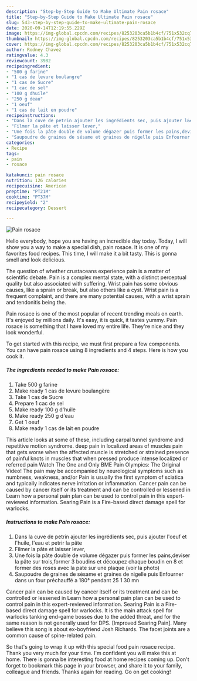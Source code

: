 ```yaml
---
description: "Step-by-Step Guide to Make Ultimate Pain rosace"
title: "Step-by-Step Guide to Make Ultimate Pain rosace"
slug: 543-step-by-step-guide-to-make-ultimate-pain-rosace
date: 2020-09-14T12:19:55.229Z
image: https://img-global.cpcdn.com/recipes/8253203ca5b1b4cf/751x532cq70/pain-rosace-photo-principale-de-la-recette.jpg
thumbnail: https://img-global.cpcdn.com/recipes/8253203ca5b1b4cf/751x532cq70/pain-rosace-photo-principale-de-la-recette.jpg
cover: https://img-global.cpcdn.com/recipes/8253203ca5b1b4cf/751x532cq70/pain-rosace-photo-principale-de-la-recette.jpg
author: Rodney Chavez
ratingvalue: 4.3
reviewcount: 3982
recipeingredient:
- "500 g farine"
- "1 cas de levure boulangre"
- "1 cas de Sucre"
- "1 cac de sel"
- "100 g dhuile"
- "250 g deau"
- "1 oeuf"
- "1 cas de lait en poudre"
recipeinstructions:
- "Dans la cuve de petrin ajouter les ingrédients sec, puis ajouter l&#39;oeuf et l&#39;huile, l&#39;eau et petrir la pâte"
- "Filmer la pâte et laisser lever,"
- "Une fois la pâte double de volume dégazer puis former les pains,deviser la pâte sur trois,former 3 boudins et découpez chaque boudin en 8 et former des roses avec la pate sur une plaque (voir la photo)"
- "Saupoudre de graines de sésame et graines de nigelle puis Enfourner dans un four préchauffé a 180° pendant 25 1 30 mn"
categories:
- Recipe
tags:
- pain
- rosace

katakunci: pain rosace 
nutrition: 126 calories
recipecuisine: American
preptime: "PT21M"
cooktime: "PT37M"
recipeyield: "2"
recipecategory: Dessert

---
```



![Pain rosace](https://img-global.cpcdn.com/recipes/8253203ca5b1b4cf/751x532cq70/pain-rosace-photo-principale-de-la-recette.jpg)

Hello everybody, hope you are having an incredible day today. Today, I will show you a way to make a special dish, pain rosace. It is one of my favorites food recipes. This time, I will make it a bit tasty. This is gonna smell and look delicious.

The question of whether crustaceans experience pain is a matter of scientific debate. Pain is a complex mental state, with a distinct perceptual quality but also associated with suffering. Wrist pain has some obvious causes, like a sprain or break, but also others like a cyst. Wrist pain is a frequent complaint, and there are many potential causes, with a wrist sprain and tendonitis being the.

Pain rosace is one of the most popular of recent trending meals on earth. It's enjoyed by millions daily. It's easy, it is quick, it tastes yummy. Pain rosace is something that I have loved my entire life. They're nice and they look wonderful.


To get started with this recipe, we must first prepare a few components. You can have pain rosace using 8 ingredients and 4 steps. Here is how you cook it.

<!--inarticleads1-->

##### The ingredients needed to make Pain rosace:

1. Take 500 g farine
1. Make ready 1 cas de levure boulangère
1. Take 1 cas de Sucre
1. Prepare 1 cac de sel
1. Make ready 100 g d&#39;huile
1. Make ready 250 g d&#39;eau
1. Get 1 oeuf
1. Make ready 1 cas de lait en poudre


This article looks at some of these, including carpal tunnel syndrome and repetitive motion syndrome. deep pain in localized areas of muscles pain that gets worse when the affected muscle is stretched or strained presence of painful knots in muscles that when pressed produce intense localized or referred pain Watch The One and Only BME Pain Olympics: The Original Video! The pain may be accompanied by neurological symptoms such as numbness, weakness, and/or Pain is usually the first symptom of sciatica and typically indicates nerve irritation or inflammation. Cancer pain can be caused by cancer itself or its treatment and can be controlled or lessened in Learn how a personal pain plan can be used to control pain in this expert-reviewed information. Searing Pain is a Fire-based direct damage spell for warlocks. 

<!--inarticleads2-->

##### Instructions to make Pain rosace:

1. Dans la cuve de petrin ajouter les ingrédients sec, puis ajouter l&#39;oeuf et l&#39;huile, l&#39;eau et petrir la pâte
1. Filmer la pâte et laisser lever,
1. Une fois la pâte double de volume dégazer puis former les pains,deviser la pâte sur trois,former 3 boudins et découpez chaque boudin en 8 et former des roses avec la pate sur une plaque (voir la photo)
1. Saupoudre de graines de sésame et graines de nigelle puis Enfourner dans un four préchauffé a 180° pendant 25 1 30 mn


Cancer pain can be caused by cancer itself or its treatment and can be controlled or lessened in Learn how a personal pain plan can be used to control pain in this expert-reviewed information. Searing Pain is a Fire-based direct damage spell for warlocks. It is the main attack spell for warlocks tanking end-game bosses due to the added threat, and for the same reason is not generally used for DPS. [Improved Searing Pain]. Many believe this song is about ex-boyfriend Josh Richards. The facet joints are a common cause of spine-related pain. 

So that's going to wrap it up with this special food pain rosace recipe. Thank you very much for your time. I'm confident you will make this at home. There is gonna be interesting food at home recipes coming up. Don't forget to bookmark this page in your browser, and share it to your family, colleague and friends. Thanks again for reading. Go on get cooking!
